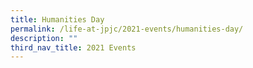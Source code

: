 ```yaml
---
title: Humanities Day
permalink: /life-at-jpjc/2021-events/humanities-day/
description: ""
third_nav_title: 2021 Events
---
```

